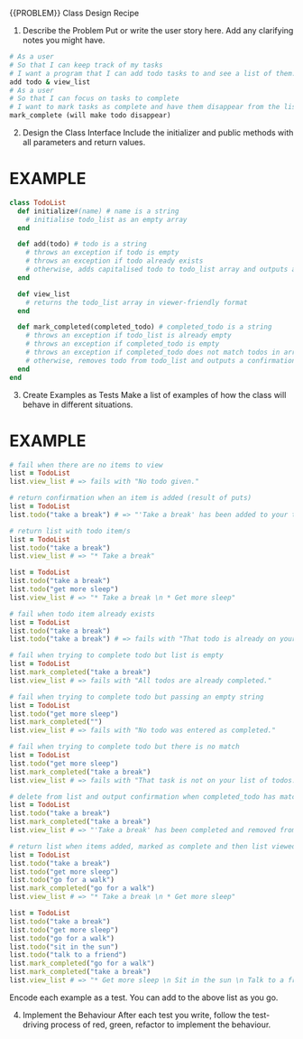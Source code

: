 {{PROBLEM}} Class Design Recipe

1. Describe the Problem
   Put or write the user story here. Add any clarifying notes you might have.

```ruby
# As a user
# So that I can keep track of my tasks
# I want a program that I can add todo tasks to and see a list of them.
add todo & view_list
# As a user
# So that I can focus on tasks to complete
# I want to mark tasks as complete and have them disappear from the list.
mark_complete (will make todo disappear)
```

2. Design the Class Interface
   Include the initializer and public methods with all parameters and return values.

# EXAMPLE

```ruby
class TodoList
  def initialize#(name) # name is a string
    # initialise todo_list as an empty array
  end

  def add(todo) # todo is a string
    # throws an exception if todo is empty
    # throws an exception if todo already exists
    # otherwise, adds capitalised todo to todo_list array and outputs a confirmation message
  end

  def view_list
    # returns the todo_list array in viewer-friendly format
  end

  def mark_completed(completed_todo) # completed_todo is a string
    # throws an exception if todo_list is already empty
    # throws an exception if completed_todo is empty
    # throws an exception if completed_todo does not match todos in array
    # otherwise, removes todo from todo_list and outputs a confirmation message
  end
end
```

3. Create Examples as Tests
   Make a list of examples of how the class will behave in different situations.

# EXAMPLE

```ruby
# fail when there are no items to view
list = TodoList
list.view_list # => fails with "No todo given."

# return confirmation when an item is added (result of puts)
list = TodoList
list.todo("take a break") # => "'Take a break' has been added to your todo list."

# return list with todo item/s
list = TodoList
list.todo("take a break")
list.view_list # => "* Take a break"

list = TodoList
list.todo("take a break")
list.todo("get more sleep")
list.view_list # => "* Take a break \n * Get more sleep"

# fail when todo item already exists
list = TodoList
list.todo("take a break")
list.todo("take a break") # => fails with "That todo is already on your list. Nothing was added."

# fail when trying to complete todo but list is empty
list = TodoList
list.mark_completed("take a break")
list.view_list # => fails with "All todos are already completed."

# fail when trying to complete todo but passing an empty string
list = TodoList
list.todo("get more sleep")
list.mark_completed("")
list.view_list # => fails with "No todo was entered as completed."

# fail when trying to complete todo but there is no match
list = TodoList
list.todo("get more sleep")
list.mark_completed("take a break")
list.view_list # => fails with "That task is not on your list of todos."

# delete from list and output confirmation when completed_todo has match"
list = TodoList
list.todo("take a break")
list.mark_completed("take a break")
list.view_list # => "'Take a break' has been completed and removed from your list of todos."

# return list when items added, marked as complete and then list viewed
list = TodoList
list.todo("take a break")
list.todo("get more sleep")
list.todo("go for a walk")
list.mark_completed("go for a walk")
list.view_list # => "* Take a break \n * Get more sleep"

list = TodoList
list.todo("take a break")
list.todo("get more sleep")
list.todo("go for a walk")
list.todo("sit in the sun")
list.todo("talk to a friend")
list.mark_completed("go for a walk")
list.mark_completed("take a break")
list.view_list # => "* Get more sleep \n Sit in the sun \n Talk to a friend"
```

Encode each example as a test. You can add to the above list as you go.

4. Implement the Behaviour
   After each test you write, follow the test-driving process of red, green, refactor to implement the behaviour.
